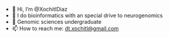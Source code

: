 - 👋 Hi, I’m @XochitlDiaz
- 👀 I do bioinformatics with an special drive to neurogenomics
- 🌱 Genomic sciences undergraduate
- 📫 How to reach me: dt.xochitl@gmail.com

<!---
XochitlDiaz/XochitlDiaz is a ✨ special ✨ repository because its `README.md` (this file) appears on your GitHub profile.
You can click the Preview link to take a look at your changes.
--->
